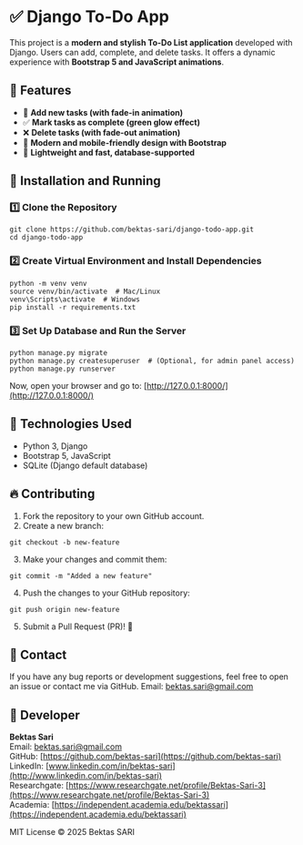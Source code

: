 # ✅ Django To-Do App

This project is a **modern and stylish To-Do List application** developed with Django. 
Users can add, complete, and delete tasks. It offers a dynamic experience with **Bootstrap 5 and JavaScript animations**.

## 🚀 Features

* 🏃 **Add new tasks (with fade-in animation)**
* ✅ **Mark tasks as complete (green glow effect)**
* ❌ **Delete tasks (with fade-out animation)**
* 🎨 **Modern and mobile-friendly design with Bootstrap**
* 🔄 **Lightweight and fast, database-supported**

## 📌 Installation and Running

### 1️⃣ Clone the Repository

```
git clone https://github.com/bektas-sari/django-todo-app.git
cd django-todo-app
```

### 2️⃣ Create Virtual Environment and Install Dependencies

```
python -m venv venv
source venv/bin/activate  # Mac/Linux
venv\Scripts\activate  # Windows
pip install -r requirements.txt
```

### 3️⃣ Set Up Database and Run the Server

```
python manage.py migrate
python manage.py createsuperuser  # (Optional, for admin panel access)
python manage.py runserver
```

Now, open your browser and go to: [http://127.0.0.1:8000/](http://127.0.0.1:8000/)

## 📜 Technologies Used

* Python 3, Django
* Bootstrap 5, JavaScript
* SQLite (Django default database)

## 🔥 Contributing

1. Fork the repository to your own GitHub account.
2. Create a new branch:

```
git checkout -b new-feature
```

3. Make your changes and commit them:

```
git commit -m "Added a new feature"
```

4. Push the changes to your GitHub repository:

```
git push origin new-feature
```

5. Submit a Pull Request (PR)! 🎉

## 📩 Contact

If you have any bug reports or development suggestions, feel free to open an issue or contact me via GitHub.
Email: [bektas.sari@gmail.com](mailto:bektas.sari@gmail.com)

## 👤 Developer

**Bektas Sari**  <br>
Email: [bektas.sari@gmail.com](mailto:bektas.sari@gmail.com)  <br>
GitHub: [https://github.com/bektas-sari](https://github.com/bektas-sari)  <br>
LinkedIn: [www.linkedin.com/in/bektas-sari](http://www.linkedin.com/in/bektas-sari)  <br>
Researchgate: [https://www.researchgate.net/profile/Bektas-Sari-3](https://www.researchgate.net/profile/Bektas-Sari-3)  <br>
Academia: [https://independent.academia.edu/bektassari](https://independent.academia.edu/bektassari)  <br>

MIT License © 2025 Bektas SARI

